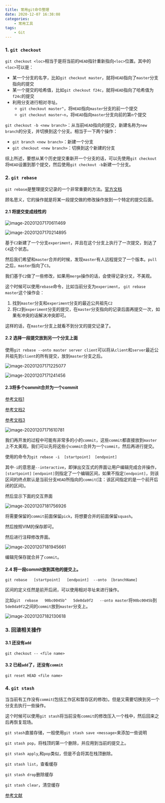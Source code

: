 ```yaml
---
title: 常用git命令整理
date: 2020-12-07 16:38:08
categories:
	- 常用工具 
tags:
	- Git
---
```


### 1. `git checkout`

`git checkout <loc>`相当于是将当前的`HEAD`指针重新指向`<loc>`位置。其中的`<loc>`可以是：

- 某一个分支的名字，比如`git checkout master`，就将`HEAD`指向了`master`分支指向的提交
- 某一个提交的哈希值，比如`git checkout f24c`，就将`HEAD`指向了哈希值为`f24c`的提交
- 利用分支进行相对寻址。
  - `git checkout master^`，将`HEAD`指向`master`分支的前一个提交
  - `git checkout master~n`，将`HEAD`指向`master`分支向前的第`n`个提交

`git checkout -b <new branch>`：从当前`HEAD`指向的提交，新建名称为`new branch`的分支，并切换到这个分支。相当于一下两个操作：

- `git branch <new branch>`：新建一个分支
- `git checkout <new branch>`：切换到这个新建的分支

综上所述，要想从某个历史提交重新开一个分支的话，可以先使用`git checkout `将`HEAD`设置到那个提交，然后使用`git checkout -b`新建一个分支。

### 2. `git rebase`

`git rebase`是整理提交记录的一个非常重要的方法。[官方文档](https://git-scm.com/book/zh/v2/Git-%E5%88%86%E6%94%AF-%E5%8F%98%E5%9F%BA)

顾名思义，它的操作就是将某一段提交做的修改操作放到一个特定的提交后面。

#### 2.1 将提交变成线性的

![image-20201207170611469](常用git命令整理/2.png)



![image-20201207170214895](常用git命令整理/1.png)

基于`C2`新建了一个分支`experiment`，并且在这个分支上执行了一次提交，到达了`C4`这个状态。

然后我们希望和`master`合并的时候，发现`master`有人远程提交了一个版本。`pull`之后，`master`指向了`C3`。

我们基于`C2`做了一些修改，如果用`merge`操作的话，会使得记录分叉，不美观。

这个时候可以使用`rebase`命令，比如当前分支为`experiment`， `git rebase master`这个操作会：

1. 找到`master`分支和`experiment`分支的最近公共祖先`C2`
2. 将`C2`到`experiment`分支的提交，在`master`分支指向的记录后面再提交一次，如果有冲突的话解决冲突即可。

这样的话，在`master`分支上就看不到分叉的提交记录了。

#### 2.2 选择一段提交放到另一个分支上面

使用`git rebase --onto master server client`可以将从`client`和`server`最近公共祖先到`client`的所有提交，放到`master`分支之后。

![image-20201207171225077](常用git命令整理/3.png)

![image-20201207171241456](常用git命令整理/4.png)

#### 2.3将多个commit合并为一个commit

[参考文档1](https://www.jianshu.com/p/571153f5daa1)

[参考文档2](https://juejin.cn/post/6844903600976576519)

[参考文档3](https://www.jianshu.com/p/4a8f4af4e803)

![image-20201207171610781](常用git命令整理/5.png)

我们再开发的过程中可能有非常多的小的`commit`，这些`commit`都直接放到`master`上不太美观。我们可以先将这些小`commit`合并为一个`commit`，然后再进行提交。

使用的命令为`git rebase -i  [startpoint]  [endpoint] `

其中`-i`的意思是`--interactive`，即弹出交互式的界面让用户编辑完成合并操作，`[startpoint]`  `[endpoint]`则指定了一个编辑区间，如果不指定`[endpoint]`，则该区间的终点默认是当前分支`HEAD`所指向的`commit`(注：该区间指定的是一个前开后闭的区间)。

然后显示下面的交互界面

![image-20201207181756926](常用git命令整理/6.png)

将需要保留的`commit`前面保留`pick`，将想要合并的前面保留`squash`。

然后按照VIM的保存即可。

然后进行注释修改界面。

![image-20201207181945661](常用git命令整理/7.png)

编辑完保存就合并了`commit`。

#### 2.4 将一段commit放到其他的提交上。

`git rebase   [startpoint]   [endpoint]  --onto  [branchName] `

区间的定义任然是前开后闭，可以使用相对寻址来进行操作。

比如`git  rebase   90bc0045b^   5de0da9f2   --onto master`将`90bc0045b`到`5de0da9f2`之间的`commit`放到`master`分支上。

![image-20201207182130618](常用git命令整理/8.png)

### 3. 回滚相关操作

#### 3.1 还没有`add`

`git checkout -- <file name>`

#### 3.2 已经`add`了，还没有`commit`

`git reset HEAD <file name>`

### 4. `git stash`

当当前有工作没有`commit`(包括工作区和暂存区的修改)。但是又需要切换到另一个分支去执行一些操作。

这个时候可以使用`git stash`将当前没有`commit`的修改压入一个栈中，然后回来之后再恢复现场。

`git stash`直接存储，一般使用`git stash save <message>`来添加一些说明

`git stash pop`，将栈顶的第一个删除，并应用到当前的提交上。

`git stash apply`,和`pop`类似，但是不会将其在栈顶删除。

`git stash list`，查看缓存

`git stash drop`删除缓存

`git stash clear`，清空缓存

[参考文献](https://www.cnblogs.com/tocy/p/git-stash-reference.html)

